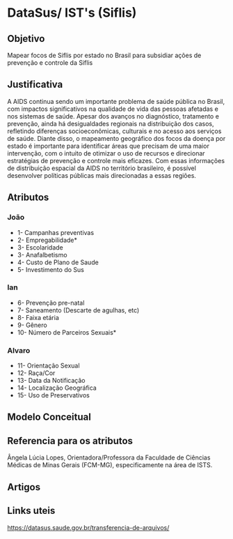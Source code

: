 # DataSus/ IST's (Siflis)

## Objetivo ##

Mapear focos de Siflis por estado no Brasil para subsidiar ações de prevenção e controle da Siflis

## Justificativa ##

A AIDS continua sendo um importante problema de saúde pública no Brasil, com impactos significativos na qualidade de vida das pessoas afetadas e nos sistemas de saúde. Apesar dos avanços no diagnóstico, tratamento e prevenção, ainda há desigualdades regionais na distribuição dos casos, refletindo diferenças socioeconômicas, culturais e no acesso aos serviços de saúde. Diante disso, o mapeamento geográfico dos focos da doença por estado é importante para identificar áreas que precisam de uma maior intervenção, com o intuito de otimizar o uso de recursos e direcionar estratégias de prevenção e controle mais eficazes. Com essas informações de distribuição espacial da AIDS no território brasileiro, é possível desenvolver políticas públicas mais direcionadas a essas regiões.

## Atributos ##
### João ###
- 1- Campanhas preventivas
- 2- Empregabilidade*
- 3- Escolaridade 
- 3- Anafalbetismo
- 4- Custo de Plano de Saude
- 5- Investimento do Sus

### Ian ###
- 6- Prevenção pre-natal
- 7- Saneamento (Descarte de agulhas, etc)
- 8- Faixa etária
- 9- Gênero
- 10- Número de Parceiros Sexuais*

### Alvaro ###
- 11- Orientação Sexual
- 12- Raça/Cor
- 13- Data da Notificação
- 14- Localização Geográfica
- 15- Uso de Preservativos

## Modelo Conceitual ##

  ## Referencia para os atributos ##

  Ângela Lúcia Lopes, Orientadora/Professora da Faculdade de Ciências Médicas de Minas Gerais (FCM-MG), especificamente na área de ISTS. 
  

## Artigos ##


## Links uteis ##

https://datasus.saude.gov.br/transferencia-de-arquivos/
